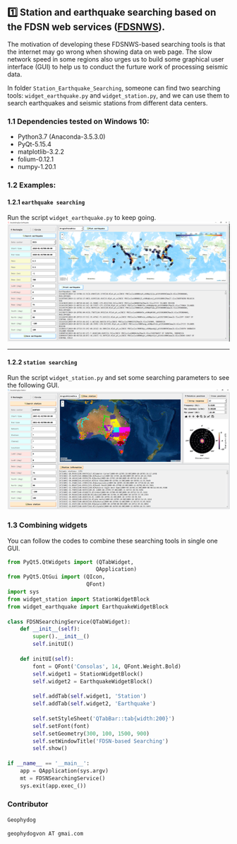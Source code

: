 ## :one: Station and earthquake searching based on the FDSN web services ([FDSNWS](http://www.fdsn.org/webservices/datacenters/)).
The motivation of developing these FDSNWS-based searching tools is that the internet may go wrong when showing data on web page.
The slow network speed in some regions also urges us to build some graphical user interface (GUI) to help us to conduct the furture work of processing seismic data.

In folder `Station_Earthquake_Searching`, someone can find two searching tools:
	`widget_earthquake.py` and `widget_station.py`, and we can use them to search earthquakes and seismic stations from different data centers.

### 1.1 Dependencies tested on Windows 10:
- Python3.7 (Anaconda-3.5.3.0)
- PyQt-5.15.4
- matplotlib-3.2.2
- folium-0.12.1
- numpy-1.20.1

### 1.2 Examples:
#### 1.2.1 `earthquake searching`
Run the script `widget_earthquake.py` to keep going.
![earthquake](https://github.com/geophydog/Nice_Seismic_Tools_GUI/blob/main/images/earthquake_example.png)

***
#### 1.2.2 `station searching`
Run the script `widget_station.py` and set some searching parameters to see the following GUI.
![station](https://github.com/geophydog/Nice_Seismic_Tools_GUI/blob/main/images/station_example.png)

### 1.3 Combining widgets
You can follow the codes to combine these searching tools in single one GUI.
```python
from PyQt5.QtWidgets import (QTabWidget,
                            QApplication)
from PyQt5.QtGui import (QIcon,
                         QFont)
import sys
from widget_station import StationWidgetBlock
from widget_earthquake import EarthquakeWidgetBlock

class FDSNSearchingService(QTabWidget):
    def __init__(self):
        super().__init__()
        self.initUI()

    def initUI(self):
        font = QFont('Consolas', 14, QFont.Weight.Bold)
        self.widget1 = StationWidgetBlock()
        self.widget2 = EarthquakeWidgetBlock()

        self.addTab(self.widget1, 'Station')
        self.addTab(self.widget2, 'Earthquake')

        self.setStyleSheet('QTabBar::tab{width:200}')
        self.setFont(font)
        self.setGeometry(300, 100, 1500, 900)
        self.setWindowTitle('FDSN-based Searching')
        self.show()

if __name__ == '__main__':
    app = QApplication(sys.argv)
    mt = FDSNSearchingService()
    sys.exit(app.exec_())
```


### Contributor
`Geophydog`

`geophydogvon AT gmai.com`

